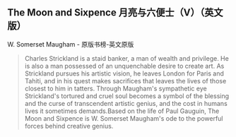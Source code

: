 ## The Moon and Sixpence 月亮与六便士（V）（英文版）

W. Somerset Maugham  -  原版书榜-英文原版

> Charles Strickland is a staid banker, a man of wealth and privilege. He is also a man possessed of an unquenchable desire to create art. As Strickland pursues his artistic vision, he leaves London for Paris and Tahiti, and in his quest makes sacrifices that leaves the lives of those closest to him in tatters. Through Maugham's sympathetic eye Strickland's tortured and cruel soul becomes a symbol of the blessing and the curse of transcendent artistic genius, and the cost in humans lives it sometimes demands.Based on the life of Paul Gauguin, The Moon and Sixpence is W. Somerset Maugham's ode to the powerful forces behind creative genius.
